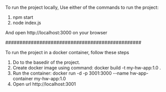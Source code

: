 To run the project locally, Use either of the commands to run the project:
1. npm start
2. node index.js

And open http://localhost:3000 on your browser

################################################

To run the project in a docker container, follow these steps
1. Do to the basedir of the project.
2. Create docker image using command: docker build -t my-hw-app:1.0 .
3. Run the container: docker run -d -p 3001:3000  --name hw-app-container my-hw-app:1.0
4. Open url http://localhost:3001 